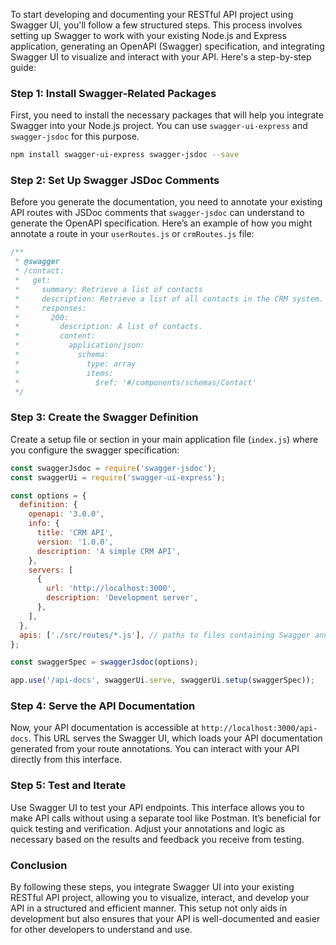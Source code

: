 To start developing and documenting your RESTful API project using Swagger UI, you'll follow a few structured steps. This process involves setting up Swagger to work with your existing Node.js and Express application, generating an OpenAPI (Swagger) specification, and integrating Swagger UI to visualize and interact with your API. Here's a step-by-step guide:

### Step 1: Install Swagger-Related Packages

First, you need to install the necessary packages that will help you integrate Swagger into your Node.js project. You can use `swagger-ui-express` and `swagger-jsdoc` for this purpose.

```bash
npm install swagger-ui-express swagger-jsdoc --save
```

### Step 2: Set Up Swagger JSDoc Comments

Before you generate the documentation, you need to annotate your existing API routes with JSDoc comments that `swagger-jsdoc` can understand to generate the OpenAPI specification. Here’s an example of how you might annotate a route in your `userRoutes.js` or `crmRoutes.js` file:

```javascript
/**
 * @swagger
 * /contact:
 *   get:
 *     summary: Retrieve a list of contacts
 *     description: Retrieve a list of all contacts in the CRM system.
 *     responses:
 *       200:
 *         description: A list of contacts.
 *         content:
 *           application/json:
 *             schema:
 *               type: array
 *               items:
 *                 $ref: '#/components/schemas/Contact'
 */
```

### Step 3: Create the Swagger Definition

Create a setup file or section in your main application file (`index.js`) where you configure the swagger specification:

```javascript
const swaggerJsdoc = require('swagger-jsdoc');
const swaggerUi = require('swagger-ui-express');

const options = {
  definition: {
    openapi: '3.0.0',
    info: {
      title: 'CRM API',
      version: '1.0.0',
      description: 'A simple CRM API',
    },
    servers: [
      {
        url: 'http://localhost:3000',
        description: 'Development server',
      },
    ],
  },
  apis: ['./src/routes/*.js'], // paths to files containing Swagger annotations
};

const swaggerSpec = swaggerJsdoc(options);

app.use('/api-docs', swaggerUi.serve, swaggerUi.setup(swaggerSpec));
```

### Step 4: Serve the API Documentation

Now, your API documentation is accessible at `http://localhost:3000/api-docs`. This URL serves the Swagger UI, which loads your API documentation generated from your route annotations. You can interact with your API directly from this interface.

### Step 5: Test and Iterate

Use Swagger UI to test your API endpoints. This interface allows you to make API calls without using a separate tool like Postman. It’s beneficial for quick testing and verification. Adjust your annotations and logic as necessary based on the results and feedback you receive from testing.

### Conclusion

By following these steps, you integrate Swagger UI into your existing RESTful API project, allowing you to visualize, interact, and develop your API in a structured and efficient manner. This setup not only aids in development but also ensures that your API is well-documented and easier for other developers to understand and use.
